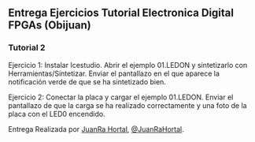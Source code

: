 ## Entrega Ejercicios Tutorial Electronica Digital FPGAs (Obijuan)

### Tutorial 2

Ejercicio 1: Instalar Icestudio. Abrir el ejemplo 01.LEDON y sintetizarlo con Herramientas/Sintetizar. Enviar el pantallazo en el que aparece la notificación verde de que se ha sintetizado bien.

Ejercicio 2: Conectar la placa y cargar el ejemplo 01.LEDON. Enviar el pantallazo de que la carga se ha realizado correctamente y una foto de la placa con el LED0 encendido.


Entrega Realizada por [JuanRa Hortal](https://github.com/juanra007/), [@JuanRaHortal](https://twitter.com/juanrahortal).

